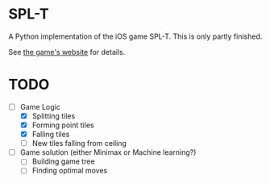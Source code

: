 # SPL-T
A Python implementation of the iOS game SPL-T. This is only partly finished. 

See [the game's website](http://simogo.com/work/spl-t/) for details. 

# TODO

- [ ] Game Logic
    - [x] Splitting tiles
    - [x] Forming point tiles
    - [x] Falling tiles
    - [ ] New tiles falling from ceiling
- [ ] Game solution (either Minimax or Machine learning?)
    - [ ] Building game tree
    - [ ] Finding optimal moves
